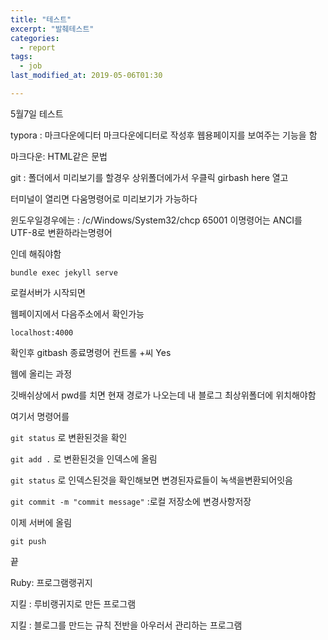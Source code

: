 ```yaml
---
title: "테스트"
excerpt: "발췌테스트"
categories:
  - report
tags:
  - job
last_modified_at: 2019-05-06T01:30

---
```


5월7일 테스트

typora : 마크다운에디터
마크다운에디터로 작성후 웹용페이지를 보여주는 기능을 함

마크다운: HTML같은 문법

git : 폴더에서 미리보기를 할경우 상위폴더에가서 우클릭 girbash here 열고

터미널이 열리면 다움명령어로 미리보기가 가능하다 

 윈도우일경우에는 : /c/Windows/System32/chcp 65001 이명령어는 ANCI를 UTF-8로 변환하라는명령어

인데 해줘야함

`bundle exec jekyll serve`

로컬서버가 시작되면 

웹페이지에서 다음주소에서 확인가능

`localhost:4000`

확인후 gitbash 종료명령어 컨트롤 +씨 Yes



웹에 올리는 과정

깃배쉬상에서 pwd를 치면 현재 경로가 나오는데 내 블로그 최상위폴더에 위치해야함

여기서 명령어를 

`git status` 로 변환된것을 확인

`git add .` 로 변환된것을 인덱스에 올림

`git status` 로 인덱스된것을 확인해보면 변경된자료들이 녹색을변환되어잇음

`git commit -m "commit message"` :로컬 저장소에 변경사항저장

이제 서버에 올림

`git push`



끝 

 

Ruby: 프로그램랭귀지 

지킬 : 루비랭귀지로 만든 프로그램

지킬 : 블로그를 만드는 규칙 전반을 아우러서 관리하는 프로그램